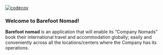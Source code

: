 [![codecov](https://codecov.io/gh/atlp-rwanda/strikers-bn-be/branch/ch182215531integratecoverallscodecoverageservice/graph/badge.svg?token=WNXM9XUUG6)](https://codecov.io/gh/atlp-rwanda/strikers-bn-be)

### Welcome to Barefoot Nomad!
<p>
  <strong>Barefoot nomad</strong> is an application that will enable its “Company Nomads” book their international travel and accommodation globally; easily and conveniently across all the locations/centers where the Company has its operations.
</p>
